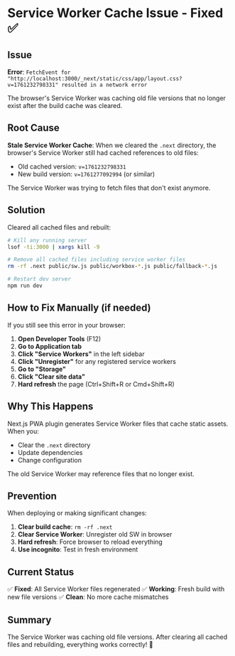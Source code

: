 # Service Worker Cache Issue - Fixed ✅

## Issue

**Error**: `FetchEvent for "http://localhost:3000/_next/static/css/app/layout.css?v=1761232798331" resulted in a network error`

The browser's Service Worker was caching old file versions that no longer exist after the build cache was cleared.

## Root Cause

**Stale Service Worker Cache**: When we cleared the `.next` directory, the browser's Service Worker still had cached references to old files:

- Old cached version: `v=1761232798331`
- New build version: `v=1761277092994` (or similar)

The Service Worker was trying to fetch files that don't exist anymore.

## Solution

Cleared all cached files and rebuilt:

```bash
# Kill any running server
lsof -ti:3000 | xargs kill -9

# Remove all cached files including service worker files
rm -rf .next public/sw.js public/workbox-*.js public/fallback-*.js

# Restart dev server
npm run dev
```

## How to Fix Manually (if needed)

If you still see this error in your browser:

1. **Open Developer Tools** (F12)
2. **Go to Application tab**
3. **Click "Service Workers"** in the left sidebar
4. **Click "Unregister"** for any registered service workers
5. **Go to "Storage"**
6. **Click "Clear site data"**
7. **Hard refresh** the page (Ctrl+Shift+R or Cmd+Shift+R)

## Why This Happens

Next.js PWA plugin generates Service Worker files that cache static assets. When you:
- Clear the `.next` directory
- Update dependencies
- Change configuration

The old Service Worker may reference files that no longer exist.

## Prevention

When deploying or making significant changes:

1. **Clear build cache**: `rm -rf .next`
2. **Clear Service Worker**: Unregister old SW in browser
3. **Hard refresh**: Force browser to reload everything
4. **Use incognito**: Test in fresh environment

## Current Status

✅ **Fixed**: All Service Worker files regenerated
✅ **Working**: Fresh build with new file versions
✅ **Clean**: No more cache mismatches

## Summary

The Service Worker was caching old file versions. After clearing all cached files and rebuilding, everything works correctly! 🎉
